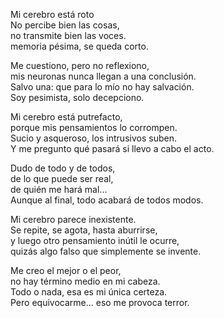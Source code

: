 
Mi cerebro está roto  
No percibe bien las cosas,  
no transmite bien las voces.  
memoria pésima, se queda corto.

Me cuestiono, pero no reflexiono,  
mis neuronas nunca llegan a una conclusión.  
Salvo una: que para lo mío no hay salvación.  
Soy pesimista, solo decepciono.

Mi cerebro está putrefacto,  
porque mis pensamientos lo corrompen.  
Sucio y asqueroso, los intrusivos suben.  
Y me pregunto qué pasará si llevo a cabo el acto.

Dudo de todo y de todos,  
de lo que puede ser real,  
de quién me hará mal...  
Aunque al final, todo acabará de todos modos.

Mi cerebro parece inexistente.  
Se repite, se agota, hasta aburrirse,  
y luego otro pensamiento inútil le ocurre,  
quizás algo falso que simplemente se invente.

Me creo el mejor o el peor,  
no hay término medio en mi cabeza.  
Todo o nada, esa es mi única certeza.  
Pero equivocarme... eso me provoca terror.

